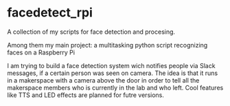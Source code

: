 # facedetect_rpi

A collection of my scripts for face detection and procesing. 

Among them my main project: a multitasking python script recognizing faces on a Raspberry Pi

I am trying to build a face detection system wich notifies people via Slack messages, if a certain person was seen on camera. 
The idea is that it runs in a makerspace with a camera above the door in order to tell all the makerspace members who is currently in the lab and who left.
Cool features like TTS and LED effects are planned for futre versions.
